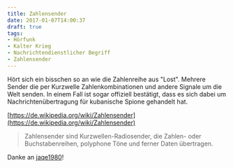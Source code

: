 ```yaml
---
title: Zahlensender
date: 2017-01-07T14:00:37
draft: true
tags:
- Hörfunk
- Kalter Krieg
- Nachrichtendienstlicher Begriff
- Zahlensender
---
```


Hört sich ein bisschen so an wie die Zahlenreihe aus "Lost". Mehrere Sender
die per Kurzwelle Zahlenkombinationen und andere Signale um die Welt
senden. In einem Fall ist sogar offiziell bestätigt, dass es sich dabei um
Nachrichtenübertragung für kubanische Spione gehandelt hat.

[https://de.wikipedia.org/wiki/Zahlensender](https://de.wikipedia.org/wiki/Zahlensender)

> Zahlensender sind Kurzwellen-Radiosender, die Zahlen- oder
> Buchstabenreihen, polyphone Töne und ferner Daten übertragen.

Danke an [jaqe1980](https://twitter.com/jaqe1980)!
